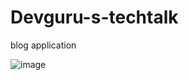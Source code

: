 # Devguru-s-techtalk
blog application

![image](https://github.com/user-attachments/assets/f0fdcba2-00fa-4fa4-afff-00806894350b)
